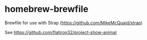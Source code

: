 # homebrew-brewfile
  Brewfile for use with Strap (https://github.com/MikeMcQuaid/strap)
  
  See https://github.com/flatiron32/project-show-animal
